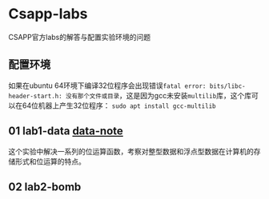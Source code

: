 # Csapp-labs
CSAPP官方labs的解答与配置实验环境的问题
## 配置环境
如果在ubuntu 64环境下编译32位程序会出现错误`fatal error: bits/libc-header-start.h: 没有那个文件或目录`，这是因为gcc未安装`multilib`库，这个库可以在64位机器上产生32位程序：
`sudo apt install gcc-multilib`
## 01 lab1-data [data-note](/lab1_data/data_answer.md)
这个实验中解决一系列的位运算函数，考察对整型数据和浮点型数据在计算机的存储形式和位运算的特点。
## 02 lab2-bomb 
